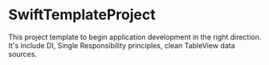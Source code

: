 # SwiftTemplateProject
This project template to begin application development in the right direction. It's include DI, Single Responsibility principles, clean TableView data sources.
